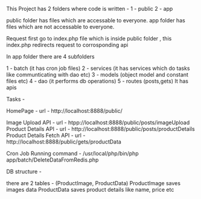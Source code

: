 This Project has 2 folders where code is written - 
1 - public
2 - app

public folder has files which are accessable to everyone.
app folder has files which are not accessable to everyone.

Request first go to index.php file which is inside public folder , this index.php redirects request to corrosponding api

In app folder there are 4 subfolders 

1 - batch (it has cron job files)
2 - services (it has services which do tasks like communticating with dao etc)
3 - models (object model and constant files etc)
4 - dao (it performs db operations)
5 - routes (posts,gets)
	It has apis 

Tasks - 

HomePage - url  - http://localhost:8888/public/

Image Upload API - url  -  htpp://localhost:8888/public/posts/imageUpload
Product Details API - url - http://localhost:8888/public/posts/productDetails
Product Details Fetch API - url - http://localhost:8888/public/gets/productData

Cron Job Running command - /usr/local/php/bin/php app/batch/DeleteDataFromRedis.php


DB  structure  - 

there are 2  tables - (ProductImage, ProductData)
ProductImage saves images data
ProductData saves product details like name, price etc



